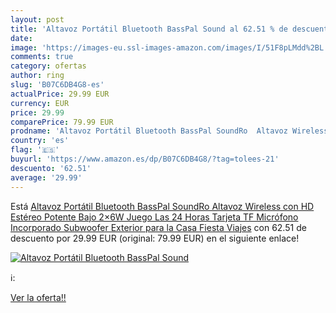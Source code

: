 ```yaml
---
layout: post
title: 'Altavoz Portátil Bluetooth BassPal Sound al 62.51 % de descuento'
date: 
image: 'https://images-eu.ssl-images-amazon.com/images/I/51F8pLMdd%2BL._SL200_.jpg'
comments: true
category: ofertas
author: ring
slug: 'B07C6DB4G8-es'
actualPrice: 29.99 EUR
currency: EUR
price: 29.99
comparePrice: 79.99 EUR
prodname: 'Altavoz Portátil Bluetooth BassPal SoundRo  Altavoz Wireless con HD Estéreo  Potente Bajo  2×6W  Juego Las 24 Horas  Tarjeta TF  Micrófono Incorporado  Subwoofer Exterior para la Casa  Fiesta  Viajes'
country: 'es'
flag: '🇪🇸'
buyurl: 'https://www.amazon.es/dp/B07C6DB4G8/?tag=tolees-21'
descuento: '62.51'
average: '29.99'
---
```


Está [Altavoz Portátil Bluetooth BassPal SoundRo  Altavoz Wireless con HD Estéreo  Potente Bajo  2×6W  Juego Las 24 Horas  Tarjeta TF  Micrófono Incorporado  Subwoofer Exterior para la Casa  Fiesta  Viajes](https://www.amazon.es/dp/B07C6DB4G8/?tag=tolees-21) con 62.51 de descuento por 29.99 EUR (original: 79.99 EUR) en el siguiente enlace!

[![Altavoz Portátil Bluetooth BassPal Sound](https://images-eu.ssl-images-amazon.com/images/I/51F8pLMdd%2BL._SL200_.jpg)](https://www.amazon.es/dp/B07C6DB4G8/?tag=tolees-21)

ℹ️:


[Ver la oferta!!](https://www.amazon.es/dp/B07C6DB4G8/?tag=tolees-21)
